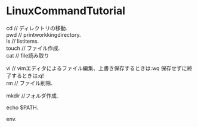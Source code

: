 # LinuxCommandTutorial
cd // ディレクトリの移動.  
pwd // printworkkingdirectory.   
ls // listitems.  
touch // ファイル作成.  
cat // file読み取り

vi // vimエディタによるファイル編集、上書き保存するときは:wq 保存せずに終了するときは:q!   
rm // ファイル削除. 

mkdir //フォルダ作成. 
  
echo $PATH. 

env. 


